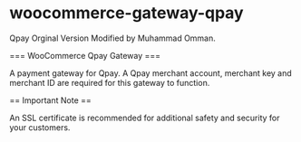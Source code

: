 # woocommerce-gateway-qpay

Qpay Orginal Version Modified by Muhammad Omman.

=== WooCommerce Qpay Gateway ===

A payment gateway for Qpay. A Qpay merchant account, merchant key and merchant ID are required for this gateway to function.

== Important Note ==

An SSL certificate is recommended for additional safety and security for your customers.